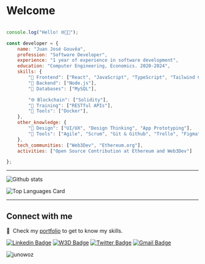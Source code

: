 # Welcome

```javascript

console.log("Hello! 🌐👨‍💻");

const developer = {
    name: "Juan José Gouvêa",
    profession: "Software Developer",
    experience: "1 year of experience in software development",
    education: "Computer Engineering, Economics. 2020-2024",
    skills: {
        "🎨 Frontend": ["React", "JavaScript", "TypeScript", "Tailwind CSS", "CSS3", "HTML5"],
        "🔧 Backend": ["Node.js"],
        "💾 Databases": ["MySQL"],

        "🌐 Blockchain": ["Solidity"],
        "🚀 Training": ["RESTful APIs"],
        "🧵 Tools": ["Docker"],
    },
    other_knowledge: { 
        "🎴 Design": ["UI/UX", "Design Thinking", "App Prototyping"],
        "🧵 Tools": ["Agile", "Scrum", "Git & Github", "Trello", "Figma"],
    },
    tech_communities: ["Web3Dev", "Ethereum.org"],
    activities: ["Open Source Contribution at Ethereum and Web3Dev"]

};
```
---

![Github stats](https://github-readme-stats.vercel.app/api?username=junowoz&theme=default&show_icons=true&count_private=true)

![Top Languages Card](https://github-readme-stats.vercel.app/api/top-langs/?username=junowoz&layout=compact)

---

## Connect with me

📄 &nbsp;Check my [portfolio](https://junowoz.github.io/portfolio/) to get to know my skills.

[![Linkedin Badge](https://img.shields.io/badge/-Linkedin-blue?style=flat-square&logo=Linkedin&logoColor=white&link=https://www.linkedin.com/in/juanjosegouveac/)](https://www.linkedin.com/in/juanjosegouveac/)
[![W3D Badge](https://img.shields.io/badge/W3D-Web3Dev-green)](https://es.w3d.community/junowoz/)
[![Twitter Badge](https://img.shields.io/badge/-Twitter-1ca0f1?style=flat-square&labelColor=1ca0f1&logo=twitter&logoColor=white&link=https://twitter.com/junow0z)](https://twitter.com/junow0z)
[![Gmail Badge](https://img.shields.io/badge/-junogouvea@gmail.com-c14438?style=flat-square&logo=Gmail&logoColor=white&link=mailto:junogouvea@gmail.com)](mailto:junogouvea@gmail.com)

![junowoz](https://komarev.com/ghpvc/?username=junowoz&style=flat)
